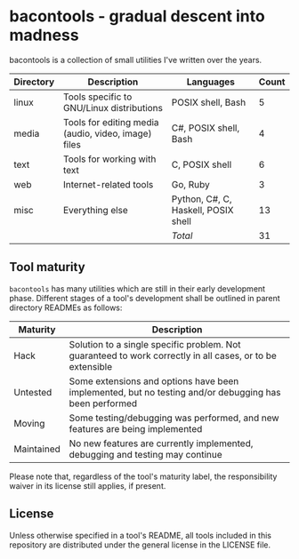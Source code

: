bacontools - gradual descent into madness
=========================================
bacontools is a collection of small utilities I've written over the years.

| Directory | Description                                         | Languages                           | Count |
|-----------|-----------------------------------------------------|-------------------------------------|-------|
| linux     | Tools specific to GNU/Linux distributions           | POSIX shell, Bash                   | 5     |
| media     | Tools for editing media (audio, video, image) files | C#, POSIX shell, Bash               | 4     |
| text      | Tools for working with text                         | C, POSIX shell                      | 6     |
| web       | Internet-related tools                              | Go, Ruby                            | 3     |
| misc      | Everything else                                     | Python, C#, C, Haskell, POSIX shell | 13    |
|           |                                                     | *Total*                             | 31    |

Tool maturity
-------------
`bacontools` has many utilities which are still in their early development
phase. Different stages of a tool's development shall be outlined in parent
directory READMEs as follows:

| Maturity   | Description                                                                                               |
|------------|-----------------------------------------------------------------------------------------------------------|
| Hack       | Solution to a single specific problem. Not guaranteed to work correctly in all cases, or to be extensible |
| Untested   | Some extensions and options have been implemented, but no testing and/or debugging has been performed     |
| Moving     | Some testing/debugging was performed, and new features are being implemented                              |
| Maintained | No new features are currently implemented, debugging and testing may continue                             |

Please note that, regardless of the tool's maturity label, the responsibility
waiver in its license still applies, if present.

License
-------
Unless otherwise specified in a tool's README, all tools included in this
repository are distributed under the general license in the LICENSE file.
